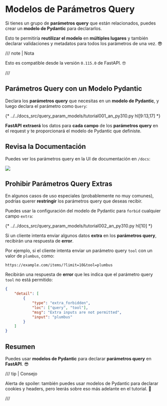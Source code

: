 # Modelos de Parámetros Query

Si tienes un grupo de **parámetros query** que están relacionados, puedes crear un **modelo de Pydantic** para declararlos.

Esto te permitiría **reutilizar el modelo** en **múltiples lugares** y también declarar validaciones y metadatos para todos los parámetros de una vez. 😎

/// note | Nota

Esto es compatible desde la versión `0.115.0` de FastAPI. 🤓

///

## Parámetros Query con un Modelo Pydantic

Declara los **parámetros query** que necesitas en un **modelo de Pydantic**, y luego declara el parámetro como `Query`:

{* ../../docs_src/query_param_models/tutorial001_an_py310.py hl[9:13,17] *}

**FastAPI** **extraerá** los datos para **cada campo** de los **parámetros query** en el request y te proporcionará el modelo de Pydantic que definiste.

## Revisa la Documentación

Puedes ver los parámetros query en la UI de documentación en `/docs`:

<div class="screenshot">
<img src="/img/tutorial/query-param-models/image01.png">
</div>

## Prohibir Parámetros Query Extras

En algunos casos de uso especiales (probablemente no muy comunes), podrías querer **restringir** los parámetros query que deseas recibir.

Puedes usar la configuración del modelo de Pydantic para `forbid` cualquier campo `extra`:

{* ../../docs_src/query_param_models/tutorial002_an_py310.py hl[10] *}

Si un cliente intenta enviar algunos datos **extra** en los **parámetros query**, recibirán una respuesta de **error**.

Por ejemplo, si el cliente intenta enviar un parámetro query `tool` con un valor de `plumbus`, como:

```http
https://example.com/items/?limit=10&tool=plumbus
```

Recibirán una respuesta de **error** que les indica que el parámetro query `tool` no está permitido:

```json
{
    "detail": [
        {
            "type": "extra_forbidden",
            "loc": ["query", "tool"],
            "msg": "Extra inputs are not permitted",
            "input": "plumbus"
        }
    ]
}
```

## Resumen

Puedes usar **modelos de Pydantic** para declarar **parámetros query** en **FastAPI**. 😎

/// tip | Consejo

Alerta de spoiler: también puedes usar modelos de Pydantic para declarar cookies y headers, pero leerás sobre eso más adelante en el tutorial. 🤫

///
